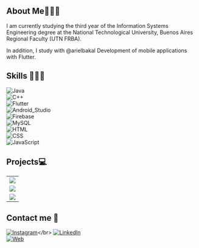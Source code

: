 ## About Me🙋🏻‍♂️

I am currently studying the third year of the Information Systems Engineering degree at the National Technological University, Buenos Aires Regional Faculty (UTN FRBA).

In addition, I study with @arielbakal Development of mobile applications with Flutter.

## Skills 👨🏻‍💻 

![Java](https://img.shields.io/badge/Java-FF0000?style=for-the-badge&logo=java&logoColor=white&labelColor=101010)</br>
![C++](https://img.shields.io/badge/C++-0000FF?style=for-the-badge&logo=cplusplus&logoColor=white&labelColor=101010)</br>
![Flutter](https://img.shields.io/badge/Flutter-40CFFF?style=for-the-badge&logo=flutter&logoColor=white&labelColor=101010)</br>
![Android_Studio](https://img.shields.io/badge/Android_Studio-3DDC84?style=for-the-badge&logo=android-studio&logoColor=white&labelColor=101010)</br>
![Firebase](https://img.shields.io/badge/Firebase-FFCA28?style=for-the-badge&logo=firebase&logoColor=white&labelColor=101010)</br>
![MySQL](https://img.shields.io/badge/MySQL-4479A1?style=for-the-badge&logo=mysql&logoColor=white&labelColor=101010)</br>
![HTML](https://img.shields.io/badge/HTML-FF8000?style=for-the-badge&logo=html5&logoColor=white&labelColor=101010)</br>
![CSS](https://img.shields.io/badge/CSS-0000FF?style=for-the-badge&logo=css3&logoColor=white&labelColor=101010)</br>
![JavaScript](https://img.shields.io/badge/JavaScript-F7DF1E?style=for-the-badge&logo=javascript&logoColor=white&labelColor=101010)</br>

## Projects💻

<table style="width:100%">
  <tr>
    <td>
      <a>
        <img src = "https://i.postimg.cc/MTpn2gzG/Git-portada-Java.jpg">
      </a>
    </td>
  </tr>
  
  <tr>
    <td>
      <a> 
        <img src = "https://i.postimg.cc/T2rFZVV5/Git-1.png">
      </a>
    </td>
  </tr>
  
   <tr>
    <td>
      <a>
        <img src = "https://i.postimg.cc/wjHmwp6s/gitportadaflutter2.jpg">
      </a>
    </td>
  </tr>
  </table>
  </table>



## Contact me 📩

[![Instagram](https://img.shields.io/badge/Instagram-@juannigna_-E4405F?style=for-the-badge&logo=instagram&logoColor=white&labelColor=101010)](https://www.instagram.com/juannigna_)</br>
[![LinkedIn](https://img.shields.io/badge/LinkedIn-Juan_Ignacio_Piroso-0077B5?style=for-the-badge&logo=linkedin&logoColor=white&labelColor=101010)](https://www.linkedin.com/in/juanignaciopiroso)</br>
[![Web](https://img.shields.io/badge/Web-JuanIgnacioPiroso.com-14a1f0?style=for-the-badge&logo=dev.to&logoColor=white&labelColor=101010)](https://pisciform-auditor.000webhostapp.com/)</br>







<!--
**JuanIgnacioPiroso/JuanIgnacioPiroso** is a ✨ _special_ ✨ repository because its `README.md` (this file) appears on your GitHub profile.

Here are some ideas to get you started:

- 🔭 I’m currently working on ...
- 🌱 I’m currently learning ...
- 👯 I’m looking to collaborate on ...
- 🤔 I’m looking for help with ...
- 💬 Ask me about ...
- 📫 How to reach me: ...
- 😄 Pronouns: ...
- ⚡ Fun fact: ...
-->
